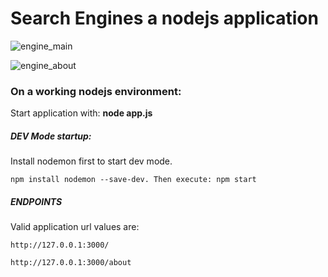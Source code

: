 
# Search Engines a nodejs application

![engine_main](https://user-images.githubusercontent.com/29865797/178153683-10545aa3-5495-4571-9cc5-173d563fbd6c.PNG)

![engine_about](https://user-images.githubusercontent.com/29865797/178153696-2375ade9-55bb-4153-9dcd-13ddc66af098.PNG)

### On a working nodejs environment:

Start application with: <b> node app.js </b>

##### DEV Mode startup:

Install nodemon first to start dev mode. 

    npm install nodemon --save-dev. Then execute: npm start

 ##### ENDPOINTS    
 Valid application url values are: 
    
    http://127.0.0.1:3000/

    http://127.0.0.1:3000/about
